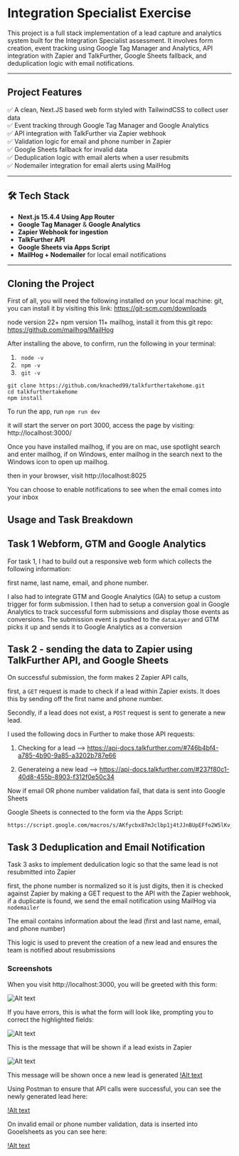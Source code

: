 # Integration Specialist Exercise

This project is a full stack implementation of a lead capture and analytics system built for the Integration Specialist assessment. It involves form creation, event tracking using Google Tag Manager and Analytics, API integration with Zapier and TalkFurther, Google Sheets fallback, and deduplication logic with email notifications.

---

## Project Features

✅ A clean, Next.JS based web form styled with TailwindCSS to collect user data  
✅ Event tracking through Google Tag Manager and Google Analytics  
✅ API integration with TalkFurther via Zapier webhook  
✅ Validation logic for email and phone number in Zapier  
✅ Google Sheets fallback for invalid data  
✅ Deduplication logic with email alerts when a user resubmits  
✅ Nodemailer integration for email alerts using MailHog  

---

## 🛠 Tech Stack

- **Next.js 15.4.4 Using App Router**
- **Google Tag Manager** & **Google Analytics**
- **Zapier Webhook for ingestion**
- **TalkFurther API**
- **Google Sheets via Apps Script**
- **MailHog + Nodemailer** for local email notifications

---

## Cloning the Project

First of all, you will need the following installed on your local machine: 
git, you can install it by visiting this link: https://git-scm.com/downloads

node version 22+
npm version 11+
mailhog, install it from this git repo: https://github.com/mailhog/MailHog

After installing the above, to confirm, run the following in your terminal:

1) ``` node -v```
2) ``` npm -v```
3) ``` git -v```

```
git clone https://github.com/knached99/talkfurthertakehome.git
cd talkfurthertakehome
npm install
``` 

To run the app, run ``` npm run dev ```

it will start the server on port 3000, access the page by visiting: http://localhost:3000/

Once you have installed mailhog, if you are on mac, use spotlight search and enter mailhog, if on Windows, enter mailhog in the search next to the Windows icon to open up mailhog. 

then in your browser, visit http://localhost:8025 

You can choose to enable notifications to see when the email comes into your inbox 

## Usage and Task Breakdown 

## Task 1 Webform, GTM and Google Analytics 

For task 1, I had to build out a responsive web form which collects the following information:

first name, last name, email, and phone number. 

I also had to integrate GTM and Google Analytics (GA) to setup a custom trigger for form submission. I then had to setup a conversion goal in Google Analytics to track successful form submissions and display those events as conversions. The submission event is pushed to the
```dataLayer``` and GTM picks it up and sends it to Google Analytics as a conversion 

## Task 2 - sending the data to Zapier using TalkFurther API, and Google Sheets

On successful submission, the form makes 2 Zapier API calls,

first, a ```GET``` request is made to check if a lead within Zapier exists. It does this by sending off
the first name and phone number. 

Secondly, if a lead does not exist, a ``` POST ``` request is sent to generate a new lead.

I used the following docs in Further to make those API requests:

1) Checking for a lead --> https://api-docs.talkfurther.com/#746b4bf4-a785-4b90-9a85-a3202b787e66

2) Generateing a new lead --> https://api-docs.talkfurther.com/#237f80c1-40d8-455b-8903-f312f0e50c34


Now if email OR phone number validation fail, that data is sent into Google Sheets

Google Sheets is connected to the form via the Apps Script:

``` 
https://script.google.com/macros/s/AKfycbx87mJclbp1j4tJJnBUpEFfo2W5lKv_UQx05KbrhDn8vooHYOeFMsKJ7puA5l4Tccmxfg/exec

```

## Task 3 Deduplication and Email Notification 

Task 3 asks to implement dedulication logic so that the same lead is not resubmitted into Zapier 

first, the phone number is normalized so it is just digits, then it is checked against Zapier by making a GET request to the API with the Zapier webhook, if a duplicate is found, we send the email notification using MailHog via ```nodemailer``` 

The email contains information about the lead (first and last name, email, and phone number)

This logic is used to prevent the creation of a new lead and ensures the team is notified about resubmissions

### Screenshots 

When you visit http://localhost:3000, you will be greeted with this form:

![Alt text](./public/images/talkFurtherTakehomeSS1.png)

If you have errors, this is what the form will look like, prompting you to correct the highlighted fields:

![Alt text](./public/images/talkFurtherTakehomeErrorSS.png)

This is the message that will be shown if a lead exists in Zapier 

![Alt text](./public/images/talkFurtherTakehomeLeadExists.png)

This message will be shown once a new lead is generated
[!Alt text](./public/images/talkFurtherTakehomeLeadGeneratedSS.png)


Using Postman to ensure that API calls were successful, you can see the newly generated lead here:

[!Alt text](./public/images/talkFurtherTakehomePostmanAPICall.png)

On invalid email or phone number validation, data is inserted into Gooelsheets as you can see here:

[!Alt text](./public/images/talkFurtherTakehomeGoogleSheetsDataInsertion.png)